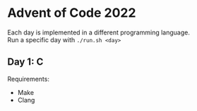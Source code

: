 # Advent of Code 2022
Each day is implemented in a different programming language.  
Run a specific day with `./run.sh <day>`

## Day 1: C
Requirements:
 - Make
 - Clang
